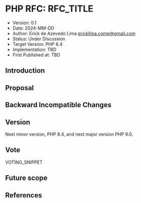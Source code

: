 # PHP RFC: RFC_TITLE

- Version: 0.1
- Date: 2024-MM-DD
- Author: Erick de Azevedo Lima <ericklima.comp@gmail.com>
- Status: Under Discussion
- Target Version: PHP 8.4
- Implementation: TBD
- First Published at: TBD

## Introduction

## Proposal

## Backward Incompatible Changes

## Version

Next minor version, PHP 8.4, and next major version PHP 9.0.

## Vote

VOTING_SNIPPET

## Future scope


## References
